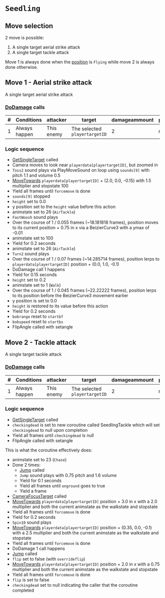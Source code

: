# `Seedling`

## Move selection
2 move is possible:

1. A single target aerial strike attack
2. A single target tackle attack

Move 1 is always done when the [position](../../Actors%20states/BattlePosition.md) is `Flying` while move 2 is always done otherwise.

## Move 1 - Aerial strike attack
A single target aerial strike attack

### [DoDamage](../../Damage%20pipeline/DoDamage.md) calls

|#|Conditions|attacker|target|damageammount|property|overrides|block|
|-:|---|---|---|---|---|---|---|
|1|Always happen|This enemy|The selected `playertargetID`|2|null|null|`commandsuccess`|

### Logic sequence

- [GetSingleTarget](../../Actors%20states/Targetting/GetRandomAvaliablePlayer.md#getsingletarget) called
- Camera moves to look near `playerdata[playertargetID]`, but zoomed in
- `Toss2` sound plays via PlayMoveSound on loop using `sounds[9]` with pitch 1.1 and volume 0.5
- [MoveTowards](../../../Entities/EntityControl/EntityControl%20Methods.md#movetowards) `playerdata[playertargetID]` + (2.0, 0.0, -0.15) with 1.5 multiplier and stopstate 100
- Yield all frames until `forcemove` is done
- `sounds[9]` stopped
- `height` set to 0.0
- y position set to the `height` value before this action
- animstate set to 26 (`AirTackle`)
- `FastWoosh` sound plays
- Over the course of 1 / 0.055 frames (~18.181818 frames), position moves to its current position + 0.75 in x via a BeizierCurve3 with a ymax of -0.01
- animstate set to 100
- Yield for 0.2 seconds
- animstate set to 26 (`AirTackle`)
- `Turn2` sound plays
- Over the course of 1 / 0.07 frames (~14.285714 frames), position lerps to `playerdata[playertargetID]` position + (0.0, 1.0, -0.1)
- DoDamage call 1 happens
- Yield for 0.15 seconds
- `height` set to 0.2
- animstate set to 1 (`Walk`)
- Over the course of 1 / 0.045 frames (~22.22222 frames), position lerps to its position before the BeizierCurve3 movement earlier
- y position is set to 0.0
- `height` is restored to its value before this action
- Yield for 0.2 seconds
- `bobrange` reset to `startbf`
- `bobspeed` reset to `startbs`
- FlipAngle called with setangle

## Move 2 - Tackle attack
A single target tackle attack

### [DoDamage](../../Damage%20pipeline/DoDamage.md) calls

|#|Conditions|attacker|target|damageammount|property|overrides|block|
|-:|---|---|---|---|---|---|---|
|1|Always happen|This enemy|The selected `playertargetID`|2|null|null|`commandsuccess`|

### Logic sequence

- [GetSingleTarget](../../Actors%20states/Targetting/GetRandomAvaliablePlayer.md#getsingletarget) called
- `checkingdead` is set to new coroutine called SeedlingTackle which will set `checkingdead` to null upon completion
- Yield all frames until `checkingdead` is null
- FlipAngle called with setangle

This is what the coroutine effectively does:

- animstate set to 23 (`Chase`)
- Done 2 times:
    - [Jump](../../../Entities/EntityControl/EntityControl%20Methods.md#jump) called
    - `Jump` sound plays with 0.75 pitch and 1.6 volume
    - Yield for 0.1 seconds
    - Yield all frames until `onground` goes to true
    - Yield a frame
- [CameraFocusTarget](../../Visual%20rendering/CameraFocusTarget.md) called
- [MoveTowards](../../../Entities/EntityControl/EntityControl%20Methods.md#movetowards) `playerdata[playertargetID]` position + 3.0 in x with a 2.0 multiplier and both the current animstate as the walkstate and stopstate
- Yield all frames until `forcemove` is done
- Yield for 0.2 seconds
- `Spin10` sound plays
- [MoveTowards](../../../Entities/EntityControl/EntityControl%20Methods.md#movetowards) `playerdata[playertargetID]` position + (0.35, 0.0, -0.1) with a 2.5 multiplier and both the current animstate as the walkstate and stopstate
- Yield all frames until `forcemove` is done
- DoDamage 1 call happens
- [Jump](../../../Entities/EntityControl/EntityControl%20Methods.md#jump) called
- `flip` set to false (with `overrideflip`)
- [MoveTowards](../../../Entities/EntityControl/EntityControl%20Methods.md#movetowards) `playerdata[playertargetID]` position + 2.0 in x with a 0.75 multiplier and both the current animstate as the walkstate and stopstate
- Yield all frames until `forcemove` is done
- `flip` is set to false
- `checkingdead` set to null indicating the caller that the coroutine completed
